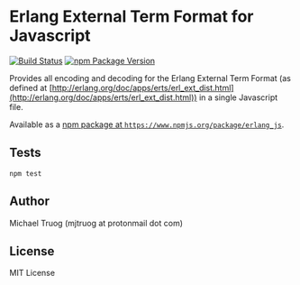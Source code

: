 Erlang External Term Format for Javascript
==========================================

[![Build Status](https://secure.travis-ci.org/okeuday/erlang_js.png?branch=master)](http://travis-ci.org/okeuday/erlang_js)
[![npm Package Version](https://img.shields.io/npm/v/erlang_js.svg?maxAge=2592000)](https://www.npmjs.com/package/erlang_js)

Provides all encoding and decoding for the Erlang External Term Format
(as defined at [http://erlang.org/doc/apps/erts/erl_ext_dist.html](http://erlang.org/doc/apps/erts/erl_ext_dist.html))
in a single Javascript file.

Available as a [npm package at `https://www.npmjs.org/package/erlang_js`](https://www.npmjs.org/package/erlang_js).

Tests
-----

    npm test

Author
------

Michael Truog (mjtruog at protonmail dot com)

License
-------

MIT License

